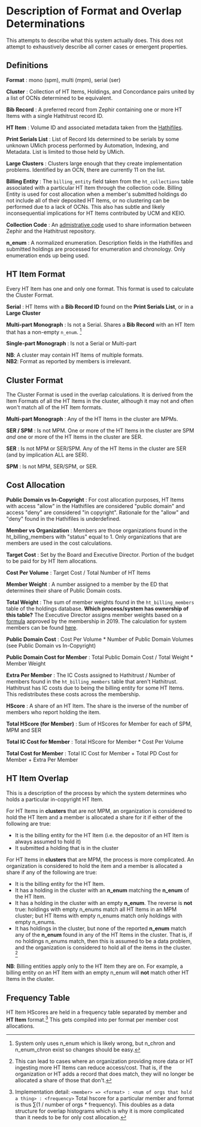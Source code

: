 # Description of Format and Overlap Determinations #
This attempts to describe what this system actually does. This does not attempt to exhaustively describe all corner cases or emergent properties.

## Definitions ##
**Format**
: mono (spm), multi (mpm), serial (ser)

**Cluster**
: Collection of HT Items, Holdings, and Concordance pairs united by a list of OCNs determined to be equivalent.

**Bib Record**
: A preferred record from Zephir containing one or more HT Items with a single Hathitrust record ID.

**HT Item**
: Volume ID and associated metadata taken from the [Hathifiles](https://www.hathitrust.org/hathifiles).

**Print Serials List**
: List of Record Ids determined to be serials by some unknown UMich process performed by Automation, Indexing, and Metadata. List is limited to those held by UMich.

**Large Clusters**
: Clusters large enough that they create implementation problems. Identified by an OCN, there are currently 11 on the list.

**Billing Entity**
: The `billing_entity` field taken from the `ht_collections` table associated with a particular HT Item through the collection code. Billing Entity is used for cost allocation when a member's submitted holdings do not include all of their deposited HT Items, or no clustering can be performed due to a lack of OCNs. This also has subtle and likely inconsequential implications for HT Items contributed by UCM and KEIO.

**Collection Code**
: An [admistrative code](https://www.hathitrust.org/internal_codes) used to share information between Zephir and the Hathitrust repository.

**n_enum**
: A normalized enumeration. Description fields in the Hathifiles and submitted holdings are processed for enumeration and chronology. Only enumeration ends up being used. 


## HT Item Format ##
Every HT Item has one and only one format. This format is used to calculate the Cluster Format.

**Serial**
: HT Items with a **Bib Record ID** found on the **Print Serials List**, or in a **Large Cluster** 

**Multi-part Monograph**
: Is not a Serial. Shares a **Bib Record** with an HT Item that has a non-empty `n_enum`. [^1]

**Single-part Monograph**
: Is not a Serial or Multi-part

**NB**: A cluster may contain HT Items of multiple formats.  
**NB2**: Format as reported by members is irrelevant.

## Cluster Format ##
The Cluster Format is used in the overlap calculations. It is derived from the Item Formats of all the HT Items in the cluster, although it may not and often won't match all of the HT Item formats.

**Multi-part Monograph**
: Any of the HT Items in the cluster are MPMs.

**SER / SPM**
: Is not MPM. One or more of the HT Items in the cluster are SPM _and_ one or more of the HT Items in the cluster are SER.

**SER**
: Is not MPM or SER/SPM. Any of the HT Items in the cluster are SER (and by implication ALL are SER).

**SPM**
: Is not MPM, SER/SPM, or SER.

## Cost Allocation ##

**Public Domain vs In-Copyright**
: For cost allocation purposes, HT Items with access "allow" in the Hathifiles are considered "public domain" and access "deny" are considered "in copyright". Rationale for the "allow" and "deny" found in the Hathifiles is underdefined. 

**Member vs Organization**
: Members are those organizations found in the ht_billing_members with "status" equal to 1. Only organizations that are members are used in the cost calculations.

**Target Cost**
: Set by the Board and Executive Director. Portion of the budget to be paid for by HT Item allocations.

**Cost Per Volume**
: Target Cost / Total Number of HT Items

**Member Weight**
: A number assigned to a member by the ED that determines their share of Public Domain costs. 

**Total Weight**
: The sum of member weights found in the `ht_billing_members` table of the holdings database. **Which process/system has ownership of this table?**
  The Executive Director assigns member weights based on a [formula](https://www.hathitrust.org/Cost) approved by the membership in 2019. The calculation for system members can be found [here](https://docs.google.com/spreadsheets/d/1C74IUynslWOSCAkdlcLO8jgRDvuXq-JcQUsyapD9JEI/edit?usp=sharing).

**Public Domain Cost**
: Cost Per Volume * Number of Public Domain Volumes (see Public Domain vs In-Copyright)

**Public Domain Cost for Member**
: Total Public Domain Cost / Total Weight * Member Weight

**Extra Per Member**
: The IC Costs assigned to Hathitrust / Number of members found in the `ht_billing_members` table that aren't Hathitrust. Hathitrust has IC costs due to being the billing entity for some HT Items. This redistributes these costs across the membership.

**HScore**
: A share of an HT Item. The share is the inverse of the number of members who report holding the item.

**Total HScore (for Member)**
: Sum of HScores for Member for each of SPM, MPM and SER

**Total IC Cost for Member**
: Total HScore for Member * Cost Per Volume

**Total Cost for Member**
: Total IC Cost for Member + Total PD Cost for Member + Extra Per Member


## HT Item Overlap ##
This is a description of the process by which the system determines who holds a particular in-copyright HT Item. 

For HT Items in **clusters** that are not MPM, an organization is considered to hold the HT Item and a member is allocated a share for it if either of the following are true:
- It is the billing entity for the HT Item (i.e. the depositor of an HT Item is always assumed to hold it)
- It submitted a holding that is in the cluster

For HT Items in **clusters** that are MPM, the process is more complicated. An organization is considered to hold the item and a member is allocated a share if any of the following are true:
- It is the billing entity for the HT Item.
- It has a holding in the cluster with an **n_enum** matching the **n_enum** of the HT Item.
- It has a holding in the cluster with an empty **n_enum**. The reverse is **not** true: holdings with empty n_enums match all HT Items in an MPM cluster; but HT Items with empty n_enums match only holdings with empty n_enums.
- It has holdings in the cluster, but none of the reported **n_enum** match any of the **n_enum** found in any of the HT Items in the cluster. That is, if no holdings n_enums match, then this is assumed to be a data problem, and the organization is considered to hold all of the items in the cluster. [^2]

**NB**: Billing entities apply only to the HT Item they are on. For example, a billing entity on an HT Item with an empty n_enum will **not** match other HT Items in the cluster.

## Frequency Table ##
HT Item HScores are held in a frequency table separated by member and **HT Item** format.[^3] This gets compiled into per format per member cost allocations. 

[^1]: System only uses n_enum which is likely wrong, but n_chron and n_enum_chron exist so changes should be easy.

[^2]: This can lead to cases where an organization providing more data or HT ingesting more HT Items can reduce access/cost. That is, if the organization or HT adds a record that does match, they will no longer be allocated a share of those that don't.

[^3]: Implementation detail: `<member> => <format> : <num of orgs that hold a thing> : <frequency>`
Total hscore for a particular member and format is thus  ∑(1 / number of orgs * frequency). This doubles as a data structure for overlap histograms which is why it is more complicated than it needs to be for only cost allocation.
